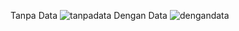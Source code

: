 Tanpa Data
![tanpadata](https://github.com/user-attachments/assets/46610cfe-0dde-4b17-a62a-ff2de3a8b330)
Dengan Data
![dengandata](https://github.com/user-attachments/assets/47ffcaad-4d2f-4deb-bdfe-377ba40e820e)
